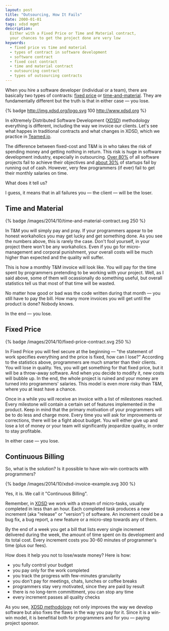 ```yaml
---
layout: post
title: "Outsourcing, How It Fails"
date: 2000-01-01
tags: xdsd mgmt
description:
  Either with a Fixed Price or Time and Material contract,
  your chances to get the project done are very low
keywords:
  - fixed price vs time and material
  - types of contract in software development
  - software contract
  - fixed cost contract
  - time and material contract
  - outsourcing contract
  - types of outsourcing contracts
---
```


When you hire a software developer (individual or a team), there are
basically two types of contracts:
[fixed price](https://en.wikipedia.org/wiki/Fixed-price_contract) or
[time-and-material](https://en.wikipedia.org/wiki/Time_and_materials).
They are fundamentally different but the truth is that in either case &mdash;
you lose.

{% badge http://img.xdsd.org/logo.svg 100 http://www.xdsd.org %}

In eXtremely Distributed Software Development
([XDSD](http://www.xdsd.org)) methodology everything is different, including
the way we invoice our clients. Let's see what happes in traditional
contracts and what changes in XDSD, which we practice
in [Teamed.io](http://www.teamed.io).

<!--more-->

The difference between fixed-cost and T&M is in who takes the risk of spending
money and getting nothing in return. This risk is huge in software
development industry, especially in outsourcing.
[Over 80%](http://www.projectsmart.co.uk/docs/chaos-report.pdf) of all
software projects fail to achieve their objectives and
[about 30%](http://thenextweb.com/insider/2014/09/25/top-20-reasons-startups-fail-report/)
of startups fail by running out of cash.
However, very few programmers (if ever)
fail to get their monthly salaries on time.

What does it tell us?

I guess, it means that in all failures you &mdash; the client &mdash; will be the loser.

## Time and Material

{% badge /images/2014/10/time-and-material-contract.svg 250 %}

In T&M you will simply pay and pray. If your programmers
appear to be honest workaholics you may get lucky and get something done.
As you see the numbers above, this is rarely the case. Don't fool yourself,
in your project there won't be any workaholics. Even if you go for micro-management
and corporal punishment, your overall costs will be much higher than expected
and the quality will suffer.

This is how a monthly T&M invoice will look like. You will pay for
the time spent by programmers pretending to be working with your project.
Well, as I said above, some of them will ocassionally do something useful,
but overall statistics tell us that most of that time will be wasted.

No matter how good or bad was the code written during that month &mdash; you still have
to pay the bill. How many more invoices you will get until the
product is done? Nobody knows.

In the end &mdash; you lose.

## Fixed Price

{% badge /images/2014/10/fixed-price-contract.svg 250 %}

In Fixed Price you will feel secure at the beginning &mdash; "the statement
of work specifies everything and the price is fixed, how can I lose?"
According to the statistics above, programmers are much smarter than their
clients. You will lose in quality. Yes, you will get something for that
fixed price, but it will be a throw-away software. And when you decide to
modify it, new costs will bubble up. In the end, the whole project is ruined
and your money are turned into programmers' salaries. This model is even more
risky than T&M, where you at least have a chance.

Once in a while you will receive an invoice with a list of milestones reached.
Every milestone will contain a certain set of features implemented in
the product. Keep in mind that the primary motivation of your programmers will
be to do less and charge more. Every time you will ask for improvements
or corrections, there will be a fight about budget. You will either give
up and lose a lot of money or your team will significantly jeopardize
quality, in order to stay profitable.

In either case &mdash; you lose.

## Continuous Billing

So, what is the solution? Is it possible to have win-win
contracts with programmers?

{% badge /images/2014/10/xdsd-invoice-example.svg 300 %}

Yes, it is. We call it "Continuous Billing".

Remember, in [XDSD](http://www.xdsd.org) we work with a stream of micro-tasks, usually completed
in less than an hour. Each completed task produces a new increment (aka "release" or "version") of software.
An increment could be a bug fix, a bug report, a new feature or
a micro-step towards any of them.

By the end of a week you get a bill that lists every single increment
delivered during the week, the amount of time spent on its development
and its total cost. Every increment costs you 30-60 minutes of programmer's
time (plus our fees).

How does it help you not to lose/waste money? Here is how:

 * you fully control your budget
 * you pay only for the work completed
 * you track the progress with few-minutes granularity
 * you don't pay for meetings, chats, lunches or coffee breaks
 * programmers stay very motivated, since they are paid by result
 * there is no long-term committment, you can stop any time
 * every increment passes all quality checks

As you see, [XDSD methodology](http://www.xdsd.org) not only
improves the way we develop software but also fixes the flaws in
the way you pay for it. Since it is a win-win model, it is benefitial
both for programmers and for you &mdash; paying project sponsor.
